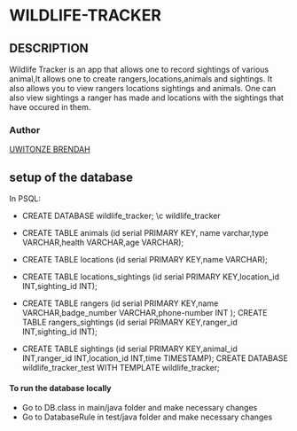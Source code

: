 # WILDLIFE-TRACKER
## DESCRIPTION
Wildlife Tracker is an app that allows one to record sightings of various animal,It allows one to create rangers,locations,animals and sightings. It also allows you to view rangers locations sightings and animals. One can also view sightings a ranger has made and locations with the sightings that have occured in them.

### Author
[UWITONZE BRENDAH](https://github.com/brendahuwitonze)

## setup of the database
In PSQL:
* CREATE DATABASE wildlife_tracker;
\c wildlife_tracker

* CREATE TABLE animals (id serial PRIMARY KEY, name varchar,type VARCHAR,health VARCHAR,age VARCHAR);

* CREATE TABLE locations (id serial PRIMARY KEY,name VARCHAR);

* CREATE TABLE locations_sightings (id serial PRIMARY KEY,location_id INT,sighting_id INT);

* CREATE TABLE rangers (id serial PRIMARY KEY,name VARCHAR,badge_number VARCHAR,phone-number INT );
CREATE TABLE rangers_sightings (id serial PRIMARY KEY,ranger_id INT,sighting_id INT);
* CREATE TABLE sightings (id serial PRIMARY KEY,animal_id INT,ranger_id INT,location_id INT,time TIMESTAMP);
CREATE DATABASE wildlife_tracker_test WITH TEMPLATE wildlife_tracker;

#### To run the database locally
* Go to DB.class in main/java folder and make necessary changes
* Go to DatabaseRule in test/java folder and make necessary changes




